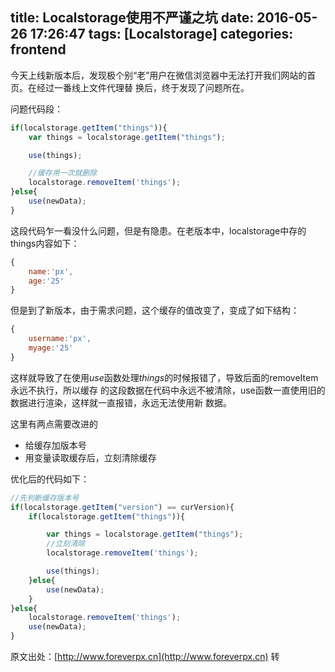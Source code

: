 title: Localstorage使用不严谨之坑
date: 2016-05-26 17:26:47
tags: [Localstorage]
categories: frontend
---
今天上线新版本后，发现极个别“老”用户在微信浏览器中无法打开我们网站的首页。在经过一番线上文件代理替
换后，终于发现了问题所在。

<!-- more -->

问题代码段：
```js
if(localstorage.getItem("things")){
    var things = localstorage.getItem("things");

    use(things);

    //缓存用一次就删除
    localstorage.removeItem('things');
}else{
    use(newData);
}

```

这段代码乍一看没什么问题，但是有隐患。在老版本中，localstorage中存的things内容如下：

```js
{
    name:'px',
    age:'25'
}
```

但是到了新版本，由于需求问题，这个缓存的值改变了，变成了如下结构：

```js
{
    username:'px',
    myage:'25'
}
```

这样就导致了在使用*use*函数处理*things*的时候报错了，导致后面的removeItem永远不执行，所以缓存
的这段数据在代码中永远不被清除，use函数一直使用旧的数据进行渲染，这样就一直报错，永远无法使用新
数据。

这里有两点需要改进的
* 给缓存加版本号
* 用变量读取缓存后，立刻清除缓存

优化后的代码如下：

```js
//先判断缓存版本号
if(localstorage.getItem("version") == curVersion){
    if(localstorage.getItem("things")){

        var things = localstorage.getItem("things");
        //立刻清除
        localstorage.removeItem('things');

        use(things);
    }else{
        use(newData);
    }
}else{
    localstorage.removeItem('things');
    use(newData);
}
```

原文出处：[http://www.foreverpx.cn](http://www.foreverpx.cn)
转
